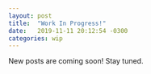 ```yaml
---
layout: post
title:  "Work In Progress!"
date:   2019-11-11 20:12:54 -0300
categories: wip
---
```

New posts are coming soon! Stay tuned.
